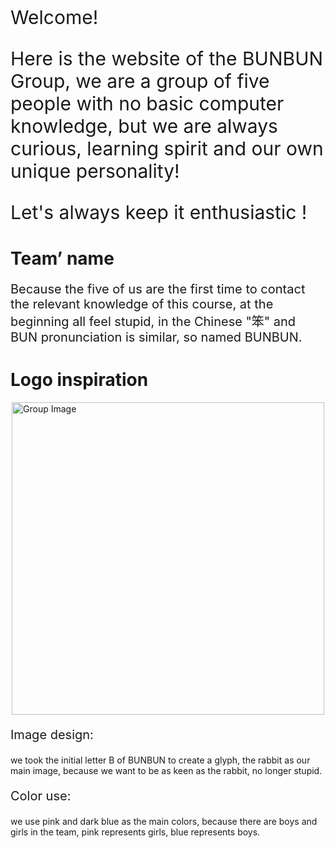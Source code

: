 <p style="font-size:30px;">Welcome!</p>
<p style="font-size:30px;">Here is the website of the BUNBUN Group, we are a group of five people with no basic computer knowledge, 
but we are always curious, learning spirit and our own unique personality!</p>
<p style="font-size:30px;">Let's always keep it enthusiastic !</p>

# Team’ name
<p style="font-size:20px;">Because the five of us are the first time to contact the relevant knowledge of this course, at the beginning all feel stupid, in the Chinese "笨" and BUN pronunciation is similar, so named BUNBUN.</p>




# Logo inspiration
<img src="https://github.com/NexMaker-Fab/2024ZWU-IS-BUNBUN/raw/7a18b93ef8f24a06ee2b7e4459f9f88af37e92df/images/WechatIMG357.jpg" alt="Group Image" width="500" style="display:block;margin:auto;">

<p style="font-size:20px;">Image design: 

we took the initial letter B of BUNBUN to create a glyph, the rabbit as our main image, because we want to be as keen as the rabbit, no longer stupid.</p>

<p style="font-size:20px;">Color use: 

we use pink and dark blue as the main colors, because there are boys and girls in the team, pink represents girls, blue represents boys.</p>